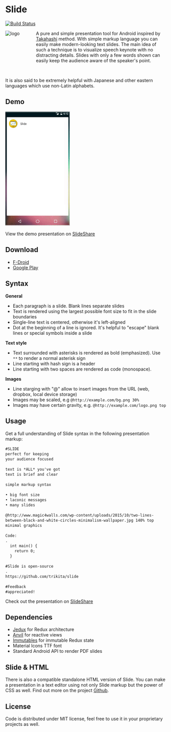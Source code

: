 # Slide

[![Build Status](https://travis-ci.org/trikita/slide.svg?branch=master)](https://travis-ci.org/trikita/slide)

<div>
<img align="left" src="https://raw.githubusercontent.com/trikita/slide/master/src/main/res/mipmap-xxxhdpi/ic_launcher.png" alt="logo" width="96px" height="96px" />
<p>A pure and simple presentation tool for Android inspired by <a href="https://en.wikipedia.org/wiki/Takahashi_method">Takahashi</a> method.
With simple markup language you can easily make modern-looking text slides. The main idea of such a technique is to visualize speech keynote with no distracting details. Slides with only a few words shown can easily keep the audience aware of the speaker's point.
</p>
</div>

<br/>

It is also said to be extremely helpful with Japanese and other eastern languages which use non-Latin alphabets.

## Demo

<img alt="Demo" src="demo.gif" width="40%" />

View the demo presentation on [SlideShare](http://www.slideshare.net/SergeZaitsev/trikita-slide-pdf-example)

## Download

* [F-Droid](https://f-droid.org/repository/browse/?fdid=trikita.slide)
* [Google Play](https://play.google.com/store/apps/details?id=trikita.slide)

## Syntax

**General**

- Each paragraph is a slide. Blank lines separate slides
- Text is rendered using the largest possible font size to fit in the slide boundaries
- Single-line text is centered, otherwise it's left-aligned
- Dot at the beginning of a line is ignored. It's helpful to "escape" blank lines or special symbols inside a slide

**Text style**

- Text surrounded with asterisks is rendered as bold (emphasized). Use `**` to render a normal asterisk sign
- Line starting with hash sign is a header
- Line starting with two spaces are rendered as code (monospace).

**Images**

- Line starging with "@" allow to insert images from the URL (web, dropbox, local device storage)
- Images may be scaled, e.g `@http://example.com/bg.png 30%`
- Images may have certain gravity, e.g. `@http://example.com/logo.png top`

## Usage

Get a full understanding of Slide syntax in the following presentation markup:

```
#SLIDE
perfect for keeping
your audience focused

text is *ALL* you've got
text is brief and clear

simple markup syntax

• big font size
• laconic messages
• many slides

@http://www.magic4walls.com/wp-content/uploads/2015/10/two-lines-between-black-and-white-circles-minimalism-wallpaper.jpg 140% top
minimal graphics

Code:
.
  int main() {
    return 0;
  }

#Slide is open-source
.
https://github.com/trikita/slide

#Feedback
#appreciated!  
```

Check out the presentation on [SlideShare](http://www.slideshare.net/SergeZaitsev/trikita-slide-app-demo)

## Dependencies

* [Jedux](https://github.com/trikita/jedux) for Redux architecture
* [Anvil](https://github.com/zserge/anvil) for reactive views
* [Immutables](http://immutables.github.io) for immutable Redux state
* Material Icons TTF font
* Standard Android API to render PDF slides

## Slide & HTML

There is also a compatible standalone HTML version of Slide. You can make a presentation in a text editor using not only Slide markup but the power of CSS as well. Find out more on the project [Github](https://github.com/trikita/slide-html).

## License

Code is distributed under MIT license, feel free to use it in your proprietary projects as well.
